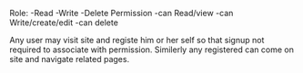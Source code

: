 Role:
    -Read
    -Write
    -Delete
Permission
    -can Read/view
    -can Write/create/edit
    -can delete

Any user may visit site and registe him or her self so that signup not required to associate with permission.
Similerly any registered can come on site and navigate related pages.
